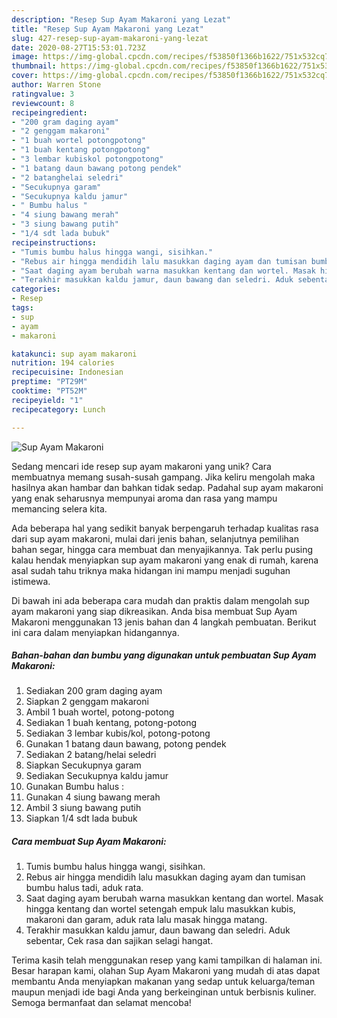 ```yaml
---
description: "Resep Sup Ayam Makaroni yang Lezat"
title: "Resep Sup Ayam Makaroni yang Lezat"
slug: 427-resep-sup-ayam-makaroni-yang-lezat
date: 2020-08-27T15:53:01.723Z
image: https://img-global.cpcdn.com/recipes/f53850f1366b1622/751x532cq70/sup-ayam-makaroni-foto-resep-utama.jpg
thumbnail: https://img-global.cpcdn.com/recipes/f53850f1366b1622/751x532cq70/sup-ayam-makaroni-foto-resep-utama.jpg
cover: https://img-global.cpcdn.com/recipes/f53850f1366b1622/751x532cq70/sup-ayam-makaroni-foto-resep-utama.jpg
author: Warren Stone
ratingvalue: 3
reviewcount: 8
recipeingredient:
- "200 gram daging ayam"
- "2 genggam makaroni"
- "1 buah wortel potongpotong"
- "1 buah kentang potongpotong"
- "3 lembar kubiskol potongpotong"
- "1 batang daun bawang potong pendek"
- "2 batanghelai seledri"
- "Secukupnya garam"
- "Secukupnya kaldu jamur"
- " Bumbu halus "
- "4 siung bawang merah"
- "3 siung bawang putih"
- "1/4 sdt lada bubuk"
recipeinstructions:
- "Tumis bumbu halus hingga wangi, sisihkan."
- "Rebus air hingga mendidih lalu masukkan daging ayam dan tumisan bumbu halus tadi, aduk rata."
- "Saat daging ayam berubah warna masukkan kentang dan wortel. Masak hingga kentang dan wortel setengah empuk lalu masukkan kubis, makaroni dan garam, aduk rata lalu masak hingga matang."
- "Terakhir masukkan kaldu jamur, daun bawang dan seledri. Aduk sebentar, Cek rasa dan sajikan selagi hangat."
categories:
- Resep
tags:
- sup
- ayam
- makaroni

katakunci: sup ayam makaroni 
nutrition: 194 calories
recipecuisine: Indonesian
preptime: "PT29M"
cooktime: "PT52M"
recipeyield: "1"
recipecategory: Lunch

---
```



![Sup Ayam Makaroni](https://img-global.cpcdn.com/recipes/f53850f1366b1622/751x532cq70/sup-ayam-makaroni-foto-resep-utama.jpg)

Sedang mencari ide resep sup ayam makaroni yang unik? Cara membuatnya memang susah-susah gampang. Jika keliru mengolah maka hasilnya akan hambar dan bahkan tidak sedap. Padahal sup ayam makaroni yang enak seharusnya mempunyai aroma dan rasa yang mampu memancing selera kita.

Ada beberapa hal yang sedikit banyak berpengaruh terhadap kualitas rasa dari sup ayam makaroni, mulai dari jenis bahan, selanjutnya pemilihan bahan segar, hingga cara membuat dan menyajikannya. Tak perlu pusing kalau hendak menyiapkan sup ayam makaroni yang enak di rumah, karena asal sudah tahu triknya maka hidangan ini mampu menjadi suguhan istimewa.




Di bawah ini ada beberapa cara mudah dan praktis dalam mengolah sup ayam makaroni yang siap dikreasikan. Anda bisa membuat Sup Ayam Makaroni menggunakan 13 jenis bahan dan 4 langkah pembuatan. Berikut ini cara dalam menyiapkan hidangannya.

<!--inarticleads1-->

##### Bahan-bahan dan bumbu yang digunakan untuk pembuatan Sup Ayam Makaroni:

1. Sediakan 200 gram daging ayam
1. Siapkan 2 genggam makaroni
1. Ambil 1 buah wortel, potong-potong
1. Sediakan 1 buah kentang, potong-potong
1. Sediakan 3 lembar kubis/kol, potong-potong
1. Gunakan 1 batang daun bawang, potong pendek
1. Sediakan 2 batang/helai seledri
1. Siapkan Secukupnya garam
1. Sediakan Secukupnya kaldu jamur
1. Gunakan  Bumbu halus :
1. Gunakan 4 siung bawang merah
1. Ambil 3 siung bawang putih
1. Siapkan 1/4 sdt lada bubuk




<!--inarticleads2-->

##### Cara membuat Sup Ayam Makaroni:

1. Tumis bumbu halus hingga wangi, sisihkan.
1. Rebus air hingga mendidih lalu masukkan daging ayam dan tumisan bumbu halus tadi, aduk rata.
1. Saat daging ayam berubah warna masukkan kentang dan wortel. Masak hingga kentang dan wortel setengah empuk lalu masukkan kubis, makaroni dan garam, aduk rata lalu masak hingga matang.
1. Terakhir masukkan kaldu jamur, daun bawang dan seledri. Aduk sebentar, Cek rasa dan sajikan selagi hangat.




Terima kasih telah menggunakan resep yang kami tampilkan di halaman ini. Besar harapan kami, olahan Sup Ayam Makaroni yang mudah di atas dapat membantu Anda menyiapkan makanan yang sedap untuk keluarga/teman maupun menjadi ide bagi Anda yang berkeinginan untuk berbisnis kuliner. Semoga bermanfaat dan selamat mencoba!
